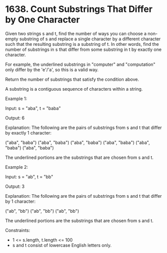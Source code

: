 # 1638. Count Substrings That Differ by One Character

Given two strings s and t, find the number of ways you can choose a non-empty substring of s and replace a single character by a different character such that the resulting substring is a substring of t. In other words, find the number of substrings in s that differ from some substring in t by exactly one character.

For example, the underlined substrings in "computer" and "computation" only differ by the 'e'/'a', so this is a valid way.

Return the number of substrings that satisfy the condition above.

A substring is a contiguous sequence of characters within a string.



Example 1:

Input: s = "aba", t = "baba"

Output: 6

Explanation: The following are the pairs of substrings from s and t that differ by exactly 1 character:

("aba", "baba")
("aba", "baba")
("aba", "baba")
("aba", "baba")
("aba", "baba")
("aba", "baba")

The underlined portions are the substrings that are chosen from s and t.

Example 2:

Input: s = "ab", t = "bb"

Output: 3

Explanation: The following are the pairs of substrings from s and t that differ by 1 character:

("ab", "bb")
("ab", "bb")
("ab", "bb")

The underlined portions are the substrings that are chosen from s and t.

Constraints:

- 1 <= s.length, t.length <= 100
- s and t consist of lowercase English letters only.

